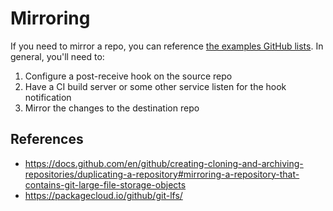 # Mirroring

If you need to mirror a repo, you can reference [the examples GitHub lists](https://docs.github.com/en/github/getting-started-with-github/finding-ways-to-contribute-to-open-source-on-github#open-source-projects-with-mirrors-on-github). In general, you'll need to:

1. Configure a post-receive hook on the source repo
2. Have a CI build server or some other service listen for the hook notification
3. Mirror the changes to the destination repo

## References

* <https://docs.github.com/en/github/creating-cloning-and-archiving-repositories/duplicating-a-repository#mirroring-a-repository-that-contains-git-large-file-storage-objects>
* <https://packagecloud.io/github/git-lfs/>
